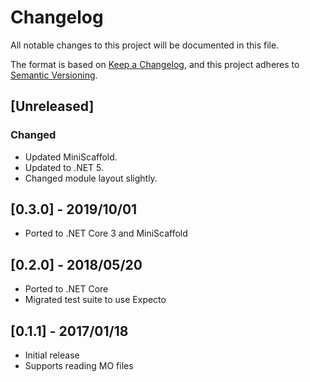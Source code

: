 # Changelog
All notable changes to this project will be documented in this file.

The format is based on [Keep a Changelog](https://keepachangelog.com/en/1.0.0/),
and this project adheres to [Semantic Versioning](https://semver.org/spec/v2.0.0.html).

## [Unreleased]

### Changed

* Updated MiniScaffold.
* Updated to .NET 5.
* Changed module layout slightly.

## [0.3.0] - 2019/10/01
* Ported to .NET Core 3 and MiniScaffold

## [0.2.0] - 2018/05/20
* Ported to .NET Core
* Migrated test suite to use Expecto

## [0.1.1] - 2017/01/18
* Initial release
* Supports reading MO files

